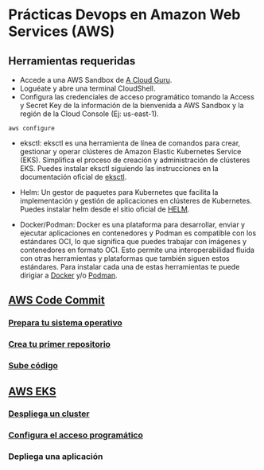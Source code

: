 # Prácticas Devops en Amazon Web Services (AWS)

## Herramientas requeridas
- Accede a una AWS Sandbox de [A Cloud Guru](https://learn.acloud.guru/cloud-playground/cloud-sandboxes).
- Loguéate y abre una terminal CloudShell.
- Configura las credenciales de acceso programático tomando la Access y Secret Key de la información de la bienvenida a AWS Sandbox y la región de la Cloud Console (Ej: us-east-1).
```shell
aws configure
```

- eksctl: eksctl es una herramienta de línea de comandos para crear, gestionar y operar clústeres de Amazon Elastic Kubernetes Service (EKS). Simplifica el proceso de creación y administración de clústeres EKS. Puedes instalar eksctl siguiendo las instrucciones en la documentación oficial de [eksctl](https://eksctl.io/).

- Helm: Un gestor de paquetes para Kubernetes que facilita la implementación y gestión de aplicaciones en clústeres de Kubernetes. Puedes instalar helm desde el sitio oficial de [HELM](https://helm.sh/docs/intro/install/).

- Docker/Podman: Docker es una plataforma para desarrollar, enviar y ejecutar aplicaciones en contenedores y Podman es compatible con los estándares OCI, lo que significa que puedes trabajar con imágenes y contenedores en formato OCI. Esto permite una interoperabilidad fluida con otras herramientas y plataformas que también siguen estos estándares. Para instalar cada una de estas herramientas te puede dirigiar a [Docker](https://docs.docker.com/get-docker/) y/o [Podman](https://podman.io/docs/installation).

## [AWS Code Commit](codecommit.md)
### [Prepara tu sistema operativo](codecommit.md#Prepara-tu-Sistema-Operativo)
### [Crea tu primer repositorio](codecommit.md#Crea-tu-primer-repositorio)
### [Sube código](codecommit.md#Sube-código)

## [AWS EKS](eks.md)
### [Despliega un cluster](eks.md#Despliega-un-cluster-EKS)
### [Configura el acceso programático](eks.md#Configura-el-kubeconfig)
### Depliega una aplicación